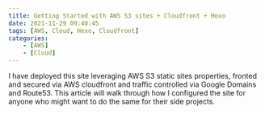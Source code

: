 ```yaml
---
title: Getting Started with AWS S3 sites + Cloudfront + Hexo
date: 2021-11-29 09:40:45
tags: [AWS, Cloud, Hexo, Cloudfront]
categories:
    - [AWS]
    - [Cloud]
---
```


I have deployed this site leveraging AWS S3 static sites properties, fronted and secured via AWS cloudfront and traffic controlled via Google Domains and Route53. This article will walk through how I configured the site for anyone who might want to do the same for their side projects.